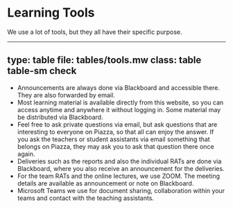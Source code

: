 # Learning Tools


We use a lot of tools, but they all have their specific purpose. 


---
type: table
file: tables/tools.mw
class: table table-sm check
---


* Announcements are always done via Blackboard and accessible there. They are also forwarded by email. 
* Most learning material is available directly from this website, so you can access anytime and anywhere it without logging in. Some material may be distributed via Blackboard.
* Feel free to ask private questions via email, but ask questions that are interesting to everyone on Piazza, so that all can enjoy the answer. If you ask the teachers or student assistants via email something that belongs on Piazza, they may ask you to ask that question there once again. 
* Deliveries such as the reports and also the individual RATs are done via Blackboard, where you also receive an announcement for the deliveries.
* For the team RATs and the online lectures, we use ZOOM. The meeting details are available as announcement or note on Blackboard. 
* Microsoft Teams we use for document sharing, collaboration within your teams and contact with the teaching assistants. 
